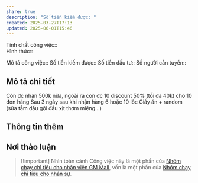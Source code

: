 ```yaml
---
share: true
description: "Số tiền kiếm được: "
created: 2025-03-27T17:13
updated: 2025-06-01T15:46
---
```

Tính chất công việc::  
Hình thức:: 

Mô tả công việc:: 
Số tiền kiếm được:: 
Số tiền đầu tư:: 
Số người cần tuyển:: 

## Mô tả chi tiết
Còn đc nhận 500k nữa, ngoài ra còn đc 10 discount 50% (tối đa 40k) cho 10 đơn hàng
Sau 3 ngày sau khi nhận hàng
6 hoặc 10 lốc Giấy ăn + random (sữa tắm dầu gội đầu xịt thơm miệng...)
## Thông tin thêm
## Nơi thảo luận

> [!important] Nhìn toàn cảnh
> Công việc này là một phần của [Nhóm chạy chỉ tiêu cho nhân viên GM Mall](./index.md), vốn là một phần của [Nhóm chạy chỉ tiêu cho nhân sự](../../../../../../%F0%9F%93%90D%E1%BB%B1%20%C3%A1n/Ch%E1%BA%A1y%20ch%E1%BB%89%20ti%C3%AAu/index.md).